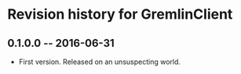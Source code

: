 # Revision history for GremlinClient

## 0.1.0.0  -- 2016-06-31

* First version. Released on an unsuspecting world.
